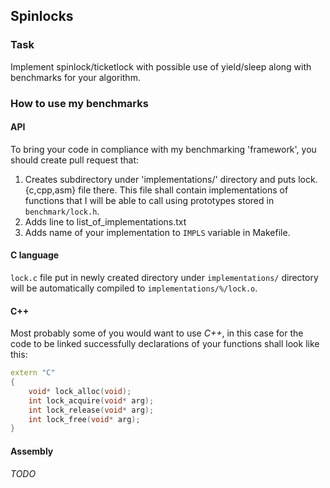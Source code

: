 ## Spinlocks

### Task

Implement spinlock/ticketlock with possible use of yield/sleep along with benchmarks for your algorithm.

### How to use my benchmarks

#### API

To bring your code in compliance with my benchmarking 'framework',
you should create pull request that:
1. Creates subdirectory under 'implementations/' directory and puts
   lock.{c,cpp,asm} file there. This file shall contain implementations
   of functions that I will be able to call using prototypes stored in
   `benchmark/lock.h`.
2. Adds line to list\_of\_implementations.txt
3. Adds name of your implementation to `IMPLS` variable in Makefile.

#### C language

`lock.c` file put in newly created directory under `implementations/`
directory will be automatically compiled to `implementations/%/lock.o`.

#### C++

Most probably some of you would want to use *C++*, in this case
for the code to be linked successfully declarations of your
functions shall look like this:

```c++
extern "C"
{
	void* lock_alloc(void);
	int lock_acquire(void* arg);
	int lock_release(void* arg);
	int lock_free(void* arg);
}
```

#### Assembly

*TODO*
